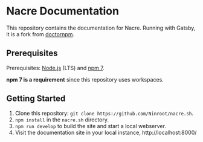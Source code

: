 # Nacre Documentation

This repository contains the documentation for Nacre. Running with Gatsby, it is a fork from [doctornpm](https://github.com/npm/doctornpm).

## Prerequisites

Prerequisites: [Node.js](https://nodejs.org/en/) (LTS) and [npm 7](https://github.com/npm/cli).

**npm 7 is a requirement** since this repository uses workspaces.

## Getting Started

1. Clone this repository: `git clone https://github.com/Ninroot/nacre.sh`.
2. `npm install` in the `nacre.sh` directory.
3. `npm run develop` to build the site and start a local webserver.
4. Visit the documentation site in your local instance, http://localhost:8000/

